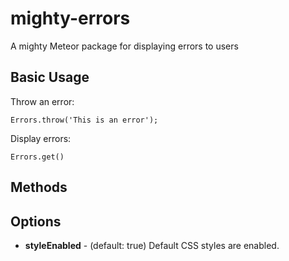mighty-errors
=============

A mighty Meteor package for displaying errors to users

Basic Usage
------
Throw an error:
```
Errors.throw('This is an error');
```

Display errors:
```
Errors.get()
```

Methods
------

Options
------
- **styleEnabled** - (default: true) Default CSS styles are enabled.

